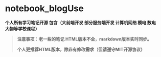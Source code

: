 # notebook_blogUse



**个人所有学习笔记开源 包含（大前端开发 部分服务端开发 计算机网络 模电 数电 大物等学校课程）**



> **注意事项：老一些的笔记 HTML版本不全，markdown版本实时同步。**
>
> **个人更推荐HTML版本，除非有修改需求（但请遵守MIT开源协议）**